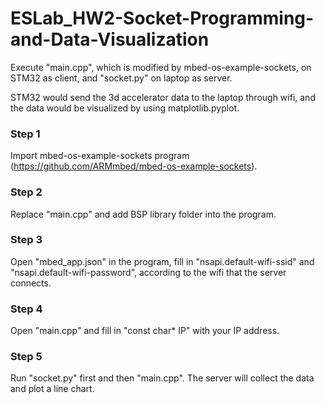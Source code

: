 # ESLab_HW2-Socket-Programming-and-Data-Visualization

Execute "main.cpp", which is modified by mbed-os-example-sockets, on STM32 as client, and "socket.py" on laptop as server.

STM32 would send the 3d accelerator data to the laptop through wifi, and the data would be visualized by using matplotlib.pyplot.


### Step 1
Import mbed-os-example-sockets program (https://github.com/ARMmbed/mbed-os-example-sockets). 

### Step 2
Replace "main.cpp" and add BSP library folder into the program.

### Step 3
Open "mbed_app.json" in the program, fill in "nsapi.default-wifi-ssid" and "nsapi.default-wifi-password", according to the wifi that the server connects.

### Step 4
Open "main.cpp" and fill in "const char* IP" with your IP address.

### Step 5 
Run "socket.py" first and then "main.cpp". The server will collect the data and plot a line chart.
